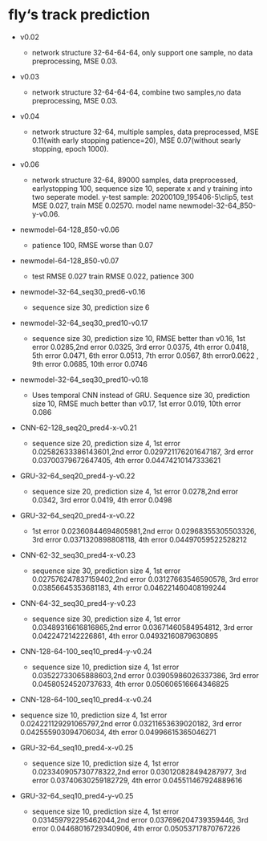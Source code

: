   # fly‘s track prediction
* v0.02
  + network structure 32-64-64-64, only support one sample, no data preprocessing, MSE 0.03.
  
* v0.03
  + network structure 32-64-64-64, combine two samples,no data preprocessing, MSE 0.03.
  
* v0.04
  + network structure 32-64, multiple samples, data preprocessed, MSE 0.11(with early stopping patience=20), MSE 0.07(without searly stopping, epoch 1000).
  
* v0.06
  + network structure 32-64, 89000 samples, data preprocessed, earlystopping 100, sequence size 10, seperate x and y training into two seperate model. y-test sample: 20200109_195406-5\\clip5, test MSE 0.027, train MSE 0.02570. model name newmodel-32-64_850-y-v0.06.
  
* newmodel-64-128_850-v0.06
  + patience 100, RMSE worse than 0.07
  
* newmodel-64-128_850-v0.07
  + test RMSE 0.027 train RMSE 0.022, patience 300
  
* newmodel-32-64_seq30_pred6-v0.16
  + sequence size 30, prediction size 6
  
* newmodel-32-64_seq30_pred10-v0.17
  + sequence size 30, prediction size 10, RMSE better than v0.16, 1st error 0.0285,2nd error 0.0325, 3rd error 0.0375, 4th error 0.0418, 5th error 0.0471, 6th error 0.0513, 7th error 0.0567, 8th error0.0622 , 9th error 0.0685, 10th error 0.0746

* newmodel-32-64_seq30_pred10-v0.18
  + Uses temporal CNN instead of GRU. Sequence size 30, prediction size 10, RMSE much better than v0.17, 1st error 0.019, 10th error 0.086

* CNN-62-128_seq20_pred4-x-v0.21
  + sequence size 20, prediction size 4, 1st error 0.02582633386143601,2nd error 0.029721176201647187, 3rd error 0.03700379672647405, 4th error 0.04474210147333621

* GRU-32-64_seq20_pred4-y-v0.22
  + sequence size 20, prediction size 4, 1st error 0.0278,2nd error 0.0342, 3rd error 0.0419, 4th error 0.0498
  
* GRU-32-64_seq20_pred4-x-v0.22
  + 1st error 0.02360844694805981,2nd error 0.02968355305503326, 3rd error 0.0371320898808118, 4th error 0.04497059522528212
  
* CNN-62-32_seq30_pred4-x-v0.23
  + sequence size 30, prediction size 4, 1st error 0.027576247837159402,2nd error 0.03127663546590578, 3rd error 0.03856645353681183, 4th error 0.046221460408199244
  
* CNN-64-32_seq30_pred4-y-v0.23
  + sequence size 30, prediction size 4, 1st error 0.03489316616816865,2nd error 0.03671460584954812, 3rd error 0.0422472142226861, 4th error 0.04932160879630895

* CNN-128-64-100_seq10_pred4-y-v0.24
  + sequence size 10, prediction size 4, 1st error 0.03522733065888603,2nd error 0.03905986026337386, 3rd error 0.04580524520737633, 4th error 0.050606516664346825
  
 * CNN-128-64-100_seq10_pred4-x-v0.24
  + sequence size 10, prediction size 4, 1st error 0.024221129291065797,2nd error 0.03211653639020182, 3rd error 0.042555903094706034, 4th error 0.04996615365046271

* GRU-32-64_seq10_pred4-x-v0.25
  + sequence size 10, prediction size 4, 1st error 0.023340905730778322,2nd error 0.030120828494287977, 3rd error 0.03740630259182729, 4th error 0.045511467924889616

* GRU-32-64_seq10_pred4-y-v0.25
  + sequence size 10, prediction size 4, 1st error 0.031459792295462044,2nd error 0.037696204739359446, 3rd error 0.04468016729340906, 4th error 0.05053717870767226
